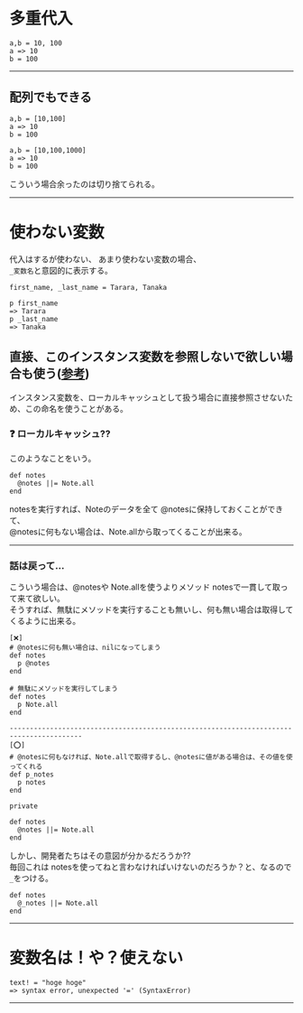 # 多重代入
~~~
a,b = 10, 100
a => 10
b = 100
~~~
***

## 配列でもできる
~~~
a,b = [10,100]
a => 10
b = 100

a,b = [10,100,1000]
a => 10
b = 100
~~~
こういう場合余ったのは切り捨てられる。
***

# 使わない変数
代入はするが使わない、 あまり使わない変数の場合、  
`_変数名`と意図的に表示する。
~~~
first_name, _last_name = Tarara, Tanaka

p first_name
=> Tarara
p _last_name
=> Tanaka
~~~

## 直接、このインスタンス変数を参照しないで欲しい場合も使う([参考](https://qiita.com/CASIXx1/items/98d31734e26da8982f97))
インスタンス変数を、ローカルキャッシュとして扱う場合に直接参照させないため、この命名を使うことがある。

### ❓ ローカルキャッシュ??
このようなことをいう。
~~~
def notes
  @notes ||= Note.all
end
~~~
notesを実行すれば、Noteのデータを全て @notesに保持しておくことができて、  
@notesに何もない場合は、Note.allから取ってくることが出来る。
***

### 話は戻って...
こういう場合は、@notesや Note.allを使うよりメソッド notesで一貫して取って来て欲しい。  
そうすれば、無駄にメソッドを実行することも無いし、何も無い場合は取得してくるように出来る。
~~~
[❌]
# @notesに何も無い場合は、nilになってしまう
def notes
  p @notes
end

# 無駄にメソッドを実行してしまう
def notes
  p Note.all
end

----------------------------------------------------------------------------------------
[⭕️]
# @notesに何もなければ、Note.allで取得するし、@notesに値がある場合は、その値を使ってくれる
def p_notes
  p notes
end

private

def notes
  @notes ||= Note.all
end
~~~
しかし、開発者たちはその意図が分かるだろうか??  
毎回これは notesを使ってねと言わなければいけないのだろうか？と、なるので`_`をつける。
~~~
def notes
  @_notes ||= Note.all
end
~~~
***

# 変数名は！や？使えない
~~~
text! = "hoge hoge"
=> syntax error, unexpected '=' (SyntaxError)
~~~
***

